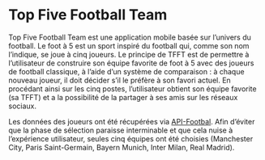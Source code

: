 # Top Five Football Team

Top Five Football Team est une application mobile basée sur l’univers du football. Le foot à 5 est un sport inspiré du football qui, comme son nom l’indique, se joue à cinq joueurs. Le principe de TFFT est de permettre à l’utilisateur de construire son équipe favorite de foot à 5 avec des joueurs de football classique, à l’aide d’un système de comparaison : à chaque nouveau joueur, il doit décider s’il le préfère à son favori actuel. En procédant ainsi sur les cinq postes, l’utilisateur obtient son équipe favorite (sa TFFT) et a la possibilité de la partager à ses amis sur les réseaux sociaux.

Les données des joueurs ont été récupérées via [API-Footbal](https://www.api-football.com/). Afin d’éviter que la phase de sélection paraisse interminable et que cela nuise à l’expérience utilisateur, seules cinq équipes ont été choisies (Manchester City, Paris Saint-Germain, Bayern Munich, Inter Milan, Real Madrid).
